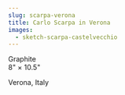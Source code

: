 ```yaml
---
slug: scarpa-verona
title: Carlo Scarpa in Verona
images:
  - sketch-scarpa-castelvecchio
--- 
```

Graphite  
8" × 10.5"

Verona, Italy
